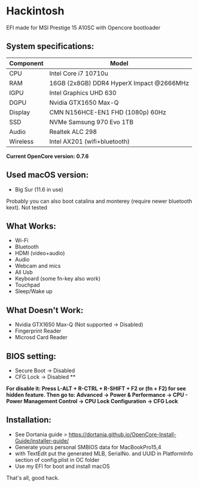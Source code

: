 # Hackintosh
EFI made for MSI Prestige 15 A10SC with Opencore bootloader

## System specifications:
| **Component** | **Model** |
| ------------- | --------- |
| CPU | Intel Core i7 10710u |
| RAM | 16GB (2x8GB) DDR4 HyperX Impact @2666MHz |
| IGPU | Intel Graphics UHD 630	|
| DGPU | Nvidia GTX1650 Max-Q |
| Display | CMN N156HCE-EN1 FHD (1080p) 60Hz |
| SSD | NVMe Samsung 970 Evo 1TB |
| Audio | Realtek ALC 298 |
| Wireless | Intel AX201 (wifi+bluetooth) |

**Current OpenCore version: 0.7.6**

## Used macOS version:
 - Big Sur (11.6 in use)

Probably you can also boot catalina and monterey (require newer bluetooth kext). Not tested

## What Works:
 - Wi-Fi
 - Bluetooth
 - HDMI (video+audio)
 - Audio
 - Webcam and mics
 - All Usb
 - Keyboard (some fn-key also work)
 - Touchpad
 - Sleep/Wake up

## What Doesn't Work:
 - Nvidia GTX1650 Max-Q (Not supported -> Disabled)
 - Fingerprint Reader
 - Microsd Card Reader 

## BIOS setting:
 - Secure Boot  -> Disabled
 - CFG Lock     -> Disabled **

**For disable it: Press L-ALT + R-CTRL + R-SHIFT + F2 or (fn + F2) for see hidden feature. Then go to: Advanced → Power & Performance → CPU - Power Management Control → CPU Lock Configuration → CFG Lock**

## Installation:
 - See Dortania guide > https://dortania.github.io/OpenCore-Install-Guide/installer-guide/
 - Generate yours personal SMBIOS data for MacBookPro15,4
 - with TextEdit put the generated MLB, SerialNo. and UUID in PlatformInfo section of config.plist in OC folder
 - Use my EFI for boot and install macOS

That's all, good hack.
